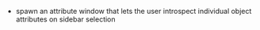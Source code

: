 - spawn an attribute window that lets the user introspect individual object attributes on sidebar selection 
